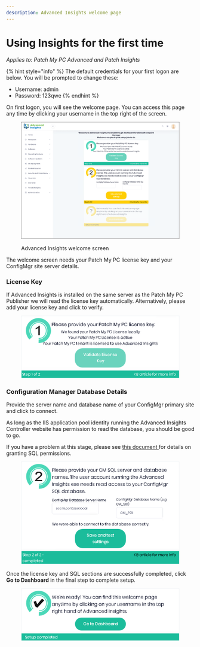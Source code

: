 ```yaml
---
description: Advanced Insights welcome page
---
```


# Using Insights for the first time

_Applies to: Patch My PC Advanced and Patch Insights_

{% hint style="info" %}
The default credentials for your first logon are below. You will be prompted to change these:

* Username: admin
* Password: 123qwe
{% endhint %}

On first logon, you will see the welcome page. You can access this page any time by clicking your username in the top right of the screen.&#x20;

<figure><img src="../_images/gitbook/image%20%281209%29.png" alt=""><figcaption><p>Advanced Insights welcome screen</p></figcaption></figure>

The welcome screen needs your Patch My PC license key and your ConfigMgr site server details.

### License Key

If Advanced Insights is installed on the same server as the Patch My PC Publisher we will read the license key automatically. Alternatively, please add your license key and click to verify.&#x20;

<figure><img src="../_images/gitbook/image%20%281109%29.png" alt=""><figcaption></figcaption></figure>

### Configuration Manager Database Details

Provide the server name and database name of your ConfigMgr primary site and click to connect.

As long as the IIS application pool identity running the Advanced Insights Controller website has permission to read the database, you should be good to go.&#x20;

If you have a problem at this stage, please see [this document ](insights-sql-permission-requirements.md)for details on granting SQL permissions.

<figure><img src="../_images/gitbook/image%20%281106%29.png" alt=""><figcaption></figcaption></figure>

Once the license key and SQL sections are successfully completed, click **Go to Dashboard** in the final step to complete setup.

<figure><img src="../_images/gitbook/image%20%281138%29.png" alt=""><figcaption></figcaption></figure>
